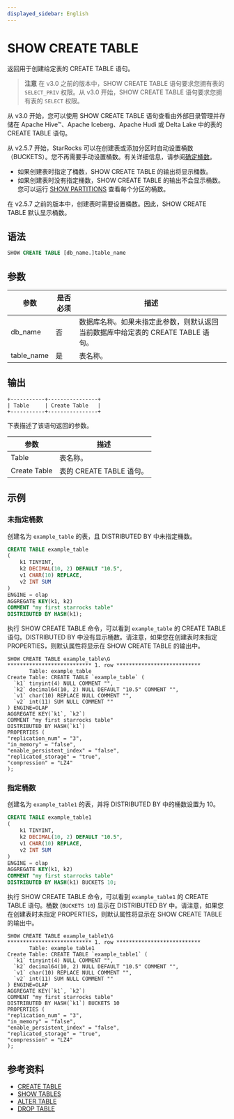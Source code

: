 ```yaml
---
displayed_sidebar: English
---
```


# SHOW CREATE TABLE

返回用于创建给定表的 CREATE TABLE 语句。

> **注意**
> 在 v3.0 之前的版本中，SHOW CREATE TABLE 语句要求您拥有表的 `SELECT_PRIV` 权限。从 v3.0 开始，SHOW CREATE TABLE 语句要求您拥有表的 `SELECT` 权限。

从 v3.0 开始，您可以使用 SHOW CREATE TABLE 语句查看由外部目录管理并存储在 Apache Hive™、Apache Iceberg、Apache Hudi 或 Delta Lake 中的表的 CREATE TABLE 语句。

从 v2.5.7 开始，StarRocks 可以在创建表或添加分区时自动设置桶数（BUCKETS）。您不再需要手动设置桶数。有关详细信息，请参阅[确定桶数](../../../table_design/Data_distribution.md#determine-the-number-of-buckets)。

- 如果创建表时指定了桶数，SHOW CREATE TABLE 的输出将显示桶数。
- 如果创建表时没有指定桶数，SHOW CREATE TABLE 的输出不会显示桶数。您可以运行 [SHOW PARTITIONS](SHOW_PARTITIONS.md) 查看每个分区的桶数。

在 v2.5.7 之前的版本中，创建表时需要设置桶数。因此，SHOW CREATE TABLE 默认显示桶数。

## 语法

```SQL
SHOW CREATE TABLE [db_name.]table_name
```

## 参数

|**参数**|**是否必须**|**描述**|
|---|---|---|
|db_name|否|数据库名称。如果未指定此参数，则默认返回当前数据库中给定表的 CREATE TABLE 语句。|
|table_name|是|表名称。|

## 输出

```Plain
+-----------+----------------+
| Table     | Create Table   |                                               
+-----------+----------------+
```

下表描述了该语句返回的参数。

|**参数**|**描述**|
|---|---|
|Table|表名称。|
|Create Table|表的 CREATE TABLE 语句。|

## 示例

### 未指定桶数

创建名为 `example_table` 的表，且 DISTRIBUTED BY 中未指定桶数。

```SQL
CREATE TABLE example_table
(
    k1 TINYINT,
    k2 DECIMAL(10, 2) DEFAULT "10.5",
    v1 CHAR(10) REPLACE,
    v2 INT SUM
)
ENGINE = olap
AGGREGATE KEY(k1, k2)
COMMENT "my first starrocks table"
DISTRIBUTED BY HASH(k1);
```

执行 SHOW CREATE TABLE 命令，可以看到 `example_table` 的 CREATE TABLE 语句。DISTRIBUTED BY 中没有显示桶数。请注意，如果您在创建表时未指定 PROPERTIES，则默认属性将显示在 SHOW CREATE TABLE 的输出中。

```Plain
SHOW CREATE TABLE example_table\G
*************************** 1. row ***************************
       Table: example_table
Create Table: CREATE TABLE `example_table` (
  `k1` tinyint(4) NULL COMMENT "",
  `k2` decimal64(10, 2) NULL DEFAULT "10.5" COMMENT "",
  `v1` char(10) REPLACE NULL COMMENT "",
  `v2` int(11) SUM NULL COMMENT ""
) ENGINE=OLAP 
AGGREGATE KEY(`k1`, `k2`)
COMMENT "my first starrocks table"
DISTRIBUTED BY HASH(`k1`)
PROPERTIES (
"replication_num" = "3",
"in_memory" = "false",
"enable_persistent_index" = "false",
"replicated_storage" = "true",
"compression" = "LZ4"
);
```

### 指定桶数

创建名为 `example_table1` 的表，并将 DISTRIBUTED BY 中的桶数设置为 10。

```SQL
CREATE TABLE example_table1
(
    k1 TINYINT,
    k2 DECIMAL(10, 2) DEFAULT "10.5",
    v1 CHAR(10) REPLACE,
    v2 INT SUM
)
ENGINE = olap
AGGREGATE KEY(k1, k2)
COMMENT "my first starrocks table"
DISTRIBUTED BY HASH(k1) BUCKETS 10;
```

执行 SHOW CREATE TABLE 命令，可以看到 `example_table1` 的 CREATE TABLE 语句。桶数 (`BUCKETS 10`) 显示在 DISTRIBUTED BY 中。请注意，如果您在创建表时未指定 PROPERTIES，则默认属性将显示在 SHOW CREATE TABLE 的输出中。

```plain
SHOW CREATE TABLE example_table1\G
*************************** 1. row ***************************
       Table: example_table1
Create Table: CREATE TABLE `example_table1` (
  `k1` tinyint(4) NULL COMMENT "",
  `k2` decimal64(10, 2) NULL DEFAULT "10.5" COMMENT "",
  `v1` char(10) REPLACE NULL COMMENT "",
  `v2` int(11) SUM NULL COMMENT ""
) ENGINE=OLAP 
AGGREGATE KEY(`k1`, `k2`)
COMMENT "my first starrocks table"
DISTRIBUTED BY HASH(`k1`) BUCKETS 10 
PROPERTIES (
"replication_num" = "3",
"in_memory" = "false",
"enable_persistent_index" = "false",
"replicated_storage" = "true",
"compression" = "LZ4"
);
```

## 参考资料

- [CREATE TABLE](../data-definition/CREATE_TABLE.md)
- [SHOW TABLES](../data-manipulation/SHOW_TABLES.md)
- [ALTER TABLE](../data-definition/ALTER_TABLE.md)
- [DROP TABLE](../data-definition/DROP_TABLE.md)